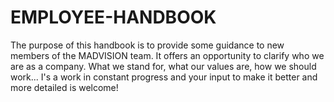 # EMPLOYEE-HANDBOOK
The purpose of this handbook is to provide some guidance to new members of the MADVISION team. It offers an opportunity to clarify who we are as a company. What we stand for, what our values are, how we should work... I's a work in constant progress and your input to make it better and more detailed is welcome! 



